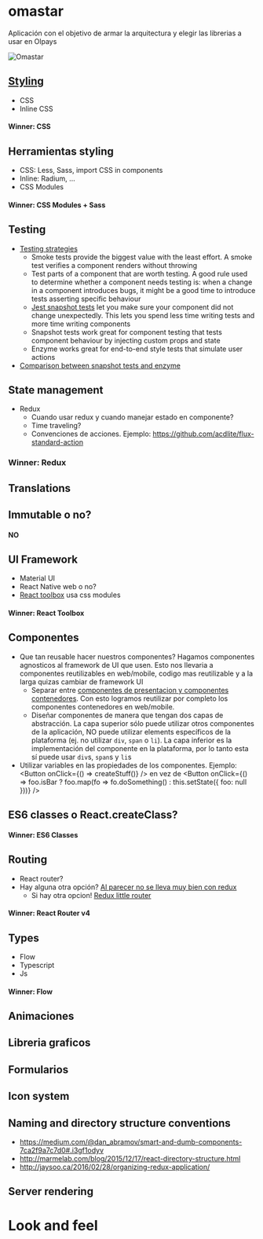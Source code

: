 # omastar

Aplicación con el objetivo de armar la arquitectura y elegir las librerias a usar en Olpays

![Omastar](http://vignette1.wikia.nocookie.net/pokemon/images/6/65/Omastar_IL046.png/revision/latest?cb=20150624040620)

## [Styling](http://stackoverflow.com/questions/26882177/react-js-inline-style-best-practices)

* CSS
* Inline CSS

#### Winner: CSS

## Herramientas styling

* CSS: Less, Sass, import CSS in components
* Inline: Radium, ...
* CSS Modules

#### Winner: CSS Modules + Sass

## Testing
* [Testing strategies](https://github.com/facebookincubator/create-react-app/blob/master/template/README.md#testing-components)
  * Smoke tests provide the biggest value with the least effort. A smoke test verifies a component renders without throwing
  * Test parts of a component that are worth testing. A good rule used to determine whether a component needs testing is: when a change in a component introduces bugs, it might be a good time to introduce tests asserting specific behaviour
  * [Jest snapshot tests](https://facebook.github.io/jest/blog/2016/07/27/jest-14.html) let you make sure your component did not change unexpectedly. This lets you spend less time writing tests and more time writing components
  * Snapshot tests work great for component testing that tests component behaviour by injecting custom props and state
  * Enzyme works great for end-to-end style tests that simulate user actions
* [Comparison between snapshot tests and enzyme](https://blog.callstack.io/unit-testing-react-native-with-the-new-jest-i-snapshots-come-into-play-68ba19b1b9fe#.3l5ss330w)

## State management

* Redux
  * Cuando usar redux y cuando manejar estado en componente?
  * Time traveling?
  * Convenciones de acciones. Ejemplo: https://github.com/acdlite/flux-standard-action

### Winner: Redux

## Translations

## Immutable o no?
#### NO

## UI Framework
 * Material UI
 * React Native web o no?
 * [React toolbox](http://react-toolbox.com/#/) usa css modules

#### Winner: React Toolbox

## Componentes
 * Que tan reusable hacer nuestros componentes? Hagamos componentes agnosticos al framework de UI que usen. Esto nos llevaria a componentes reutilizables en web/mobile, codigo mas reutilizable y a la larga quizas cambiar de framework UI
   * Separar entre [componentes de presentacion y componentes contenedores](https://medium.com/@dan_abramov/smart-and-dumb-components-7ca2f9a7c7d0#.37cfpqa29). Con esto logramos reutilizar por completo los componentes contenedores en web/mobile.
   * Diseñar componentes de manera que tengan dos capas de abstracción. La capa superior sólo puede utilizar otros componentes de la aplicación, NO puede utilizar elements específicos de la plataforma (ej. no utilizar `div`, `span` o `li`). La capa inferior es la implementación del componente en la plataforma, por lo tanto esta sí puede usar `div`s, `span`s y `li`s
 * Utilizar variables en las propiedades de los componentes. Ejemplo: <Button onClick={() => createStuff()} /> en vez de <Button onClick={() => foo.isBar ? foo.map(fo => fo.doSomething() : this.setState({ foo: null }))} />

## ES6 classes o React.createClass?

#### Winner: ES6 Classes

## Routing

* React router?
* Hay alguna otra opción? [Al parecer no se lleva muy bien con redux](https://formidable.com/blog/2016/07/11/let-the-url-do-the-talking-part-1-the-pain-of-react-router-in-redux/)
  * Si hay otra opcion! [Redux little router](https://github.com/FormidableLabs/redux-little-router)

#### Winner: React Router v4

## Types

* Flow
* Typescript
* Js

#### Winner: Flow

## Animaciones

## Libreria graficos

## Formularios

## Icon system

## Naming and directory structure conventions
* https://medium.com/@dan_abramov/smart-and-dumb-components-7ca2f9a7c7d0#.i3gf1odyv
* http://marmelab.com/blog/2015/12/17/react-directory-structure.html
* http://jaysoo.ca/2016/02/28/organizing-redux-application/

## Server rendering

# Look and feel
